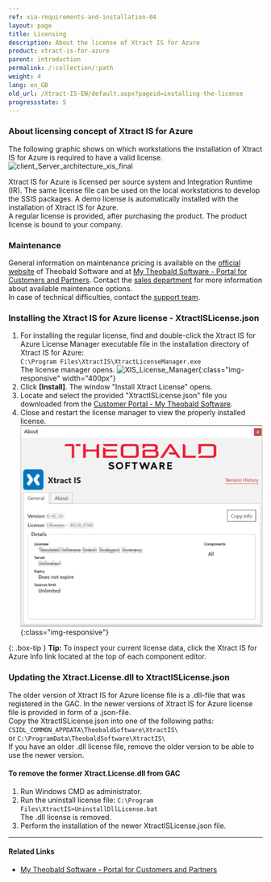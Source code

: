 ```yaml
---
ref: xia-requirements-and-installation-04
layout: page
title: Licensing
description: About the license of Xtract IS for Azure
product: xtract-is-for-azure
parent: introduction
permalink: /:collection/:path
weight: 4
lang: en_GB
old_url: /Xtract-IS-EN/default.aspx?pageid=installing-the-license
progressstate: 5
---
```



### About licensing concept of Xtract IS for Azure
The following graphic shows on which workstations the installation of Xtract IS for Azure is required to have a valid license.   
![client_Server_architecture_xis_final](/img/content/xis/client_server_xis.png)<br>

Xtract IS for Azure is licensed per source system and Integration Runtime (IR). The same license file can be used on the local workstations to develop the SSIS packages.
A demo license is automatically installed with the installation of Xtract IS for Azure. <br>
A regular license is provided, after purchasing the product. The product license is bound to your company. 

### Maintenance
General information on maintenance pricing is available on the [official website](https://theobald-software.com/en/xtract-is/xtract-is-for-azure-pricing-order/) of Theobald Software and at [My Theobald Software - Portal for Customers and Partners](https://my.theobald-software.com/). Contact the [sales department](mailto:sales@theobald-software.com) for more information about available maintenance options.<br>
In case of technical difficulties, contact the [support team](https://support.theobald-software.com).


### Installing the Xtract IS for Azure license - XtractISLicense.json
1. For installing the regular license, find and double-click the Xtract IS for Azure License Manager executable file in the installation directory of Xtract IS for Azure:<br>
`C:\Program Files\XtractIS\XtractLicenseManager.exe` <br>
The license manager opens. 
![XIS_License_Manager](/img/content/xis/xis_license-manager.png){:class="img-responsive" width="400px"}
2. Click **[Install]**. The window "Install Xtract License" opens.
3. Locate and select the provided "XtractISLicense.json" file you downloaded from the [Customer Portal - My Theobald Software](https://my.theobald-software.com).
4. Close and restart the license manager to view the properly installed license.  
![XIS_License_Info](/img/content/XIS_License_Info.png){:class="img-responsive"}

{: .box-tip }
**Tip:** To inspect your current license data, click the Xtract IS for Azure Info link located at the top of each component editor.

### Updating the Xtract.License.dll to XtractISLicense.json
The older version of Xtract IS for Azure license file is a .dll-file that was registered in the GAC.
In the newer versions of Xtract IS for Azure license file is provided in form of a .json-file.<br>
Copy the XtractISLicense.json into one of the following paths: <br>
`CSIDL_COMMON_APPDATA\TheobaldSoftware\XtractIS\` <br>
 or `C:\ProgramData\TheobaldSoftware\XtractIS\` <br>
If you have an older .dll license file, remove the older version to be able to use the newer version.

#### To remove the former Xtract.License.dll from GAC
1. Run Windows CMD as administrator.
2. Run the uninstall license file: `C:\Program Files\XtractIS>UninstallDllLicense.bat` <br>
The .dll license is removed.
3. Perform the installation of the newer XtractISLicense.json file.

****
#### Related Links
- [My Theobald Software - Portal for Customers and Partners](https://my.theobald-software.com/)


